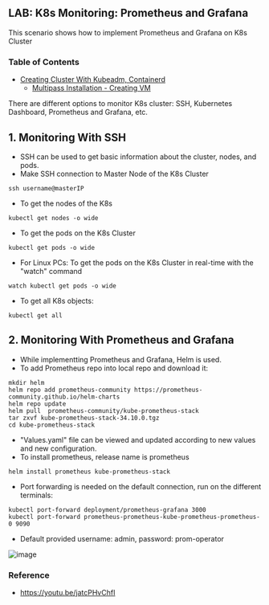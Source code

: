 ## LAB: K8s Monitoring: Prometheus and Grafana

This scenario shows how to implement Prometheus and Grafana on K8s Cluster


### Table of Contents
- [Creating Cluster With Kubeadm, Containerd](#creating)
  - [Multipass Installation - Creating VM](#creatingvm)

There are different options to monitor K8s cluster: SSH, Kubernetes Dashboard, Prometheus and Grafana, etc.
  
## 1. Monitoring With SSH <a name="ssh"></a>

- SSH can be used to get basic information about the cluster, nodes, and pods.
- Make SSH connection to Master Node of the K8s Cluster

``` 
ssh username@masterIP
```

- To get the nodes of the K8s

``` 
kubectl get nodes -o wide
```

- To get the pods on the K8s Cluster

```
kubectl get pods -o wide
```

- For Linux PCs: To get the pods on the K8s Cluster in real-time with the "watch" command

``` 
watch kubectl get pods -o wide
```

- To get all K8s objects:

```
kubectl get all
```

## 2. Monitoring With Prometheus and Grafana <a name="prometheus-grafana"></a>

- While implementting Prometheus and Grafana, Helm is used. 
- To add Prometheus repo into local repo and download it:

```
mkdir helm
helm repo add prometheus-community https://prometheus-community.github.io/helm-charts
helm repo update
helm pull  prometheus-community/kube-prometheus-stack
tar zxvf kube-prometheus-stack-34.10.0.tgz
cd kube-prometheus-stack
```

- "Values.yaml" file can be viewed and updated according to new values and new configuration.
- To install prometheus, release name is prometheus 

```
helm install prometheus kube-prometheus-stack
```

- Port forwarding is needed on the default connection, run on the different terminals: 

```
kubectl port-forward deployment/prometheus-grafana 3000
kubectl port-forward prometheus-prometheus-kube-prometheus-prometheus-0 9090
```

- Default provided username: admin, password: prom-operator

![image](https://user-images.githubusercontent.com/10358317/171119775-74e42538-afde-4cad-ac3b-01bd00b434f5.png)



### Reference

- https://youtu.be/jatcPHvChfI 

